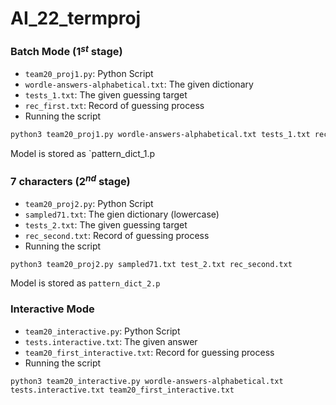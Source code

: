 # AI_22_termproj
### Batch Mode (1$^{st}$ stage)
- `team20_proj1.py`: Python Script
- `wordle-answers-alphabetical.txt`: The given dictionary
- `tests_1.txt`: The given guessing target
- `rec_first.txt`: Record of guessing process
- Running the script
```BASH
python3 team20_proj1.py wordle-answers-alphabetical.txt tests_1.txt rec_first.txt
```
Model is stored as `pattern_dict_1.p

### 7 characters (2$^{nd}$ stage)
- `team20_proj2.py`: Python Script
- `sampled71.txt`: The gien dictionary (lowercase)
- `tests_2.txt`: The given guessing target
- `rec_second.txt`: Record of guessing process
- Running the script
```BASH
python3 team20_proj2.py sampled71.txt test_2.txt rec_second.txt
```
Model is stored as `pattern_dict_2.p`

### Interactive Mode
- `team20_interactive.py`: Python Script
- `tests.interactive.txt`: The given answer
- `team20_first_interactive.txt`: Record for guessing process
- Running the script
```
python3 team20_interactive.py wordle-answers-alphabetical.txt tests.interactive.txt team20_first_interactive.txt
```
